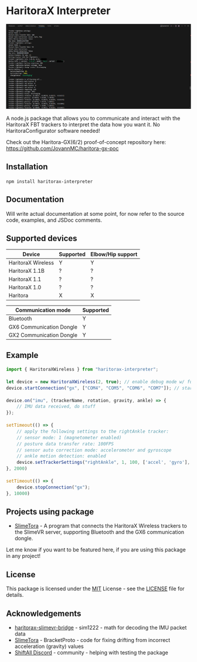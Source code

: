 # HaritoraX Interpreter

![Showcase of the package output with debug logs on, showing the data such as tracker settings, info, and interpreted IMU data via the GX6 dongle](showcase.png)

A node.js package that allows you to communicate and interact with the HaritoraX FBT trackers to interpret the data how you want it. No HaritoraConfigurator software needed!

Check out the Haritora-GX(6/2) proof-of-concept repository here: https://github.com/JovannMC/haritora-gx-poc

## Installation

`npm install haritorax-interpreter`

## Documentation

Will write actual documentation at some point, for now refer to the source code, examples, and JSDoc comments.

## Supported devices

| Device             | Supported | Elbow/Hip support |
|--------------------|-----------|-------------------|
| HaritoraX Wireless |     Y     |         Y         |
| HaritoraX 1.1B     |     ?     |         ?         |
| HaritoraX 1.1      |     ?     |         ?         |
| HaritoraX 1.0      |     ?     |         ?         |
| Haritora           |     X     |         X         |

| Communication mode        | Supported |
|---------------------------|-----------|
| Bluetooth                 |     Y     |
| GX6 Communication Dongle  |     Y     |
| GX2 Communication Dongle  |     Y     |

## Example
```js
import { HaritoraXWireless } from "haritorax-interpreter";

let device = new HaritoraXWireless(2, true); // enable debug mode w/ function & line info, allow printing of processIMUData() logs (lots of spam!)
device.startConnection("gx", ["COM4", "COM5", "COM6", "COM7"]); // start connecting to dongles via GX dongles, with the ports COM4, COM5, COM6, and COM7

device.on("imu", (trackerName, rotation, gravity, ankle) => {
    // IMU data received, do stuff
});

setTimeout(() => {
    // apply the following settings to the rightAnkle tracker:
    // sensor mode: 1 (magnetometer enabled)
    // posture data transfer rate: 100FPS
    // sensor auto correction mode: accelerometer and gyroscope
    // ankle motion detection: enabled
    device.setTrackerSettings("rightAnkle", 1, 100, ['accel', 'gyro'], true);
}, 2000)

setTimeout(() => {
    device.stopConnection("gx");
}, 10000)
```

## Projects using package

- [SlimeTora](https://github.com/OCSYT/SlimeTora) - A program that connects the HaritoraX Wireless trackers to the SlimeVR server, supporting Bluetooth and the GX6 communication dongle.

Let me know if you want to be featured here, if you are using this package in any project!

## License

This package is licensed under the [MIT](https://opensource.org/license/mit/) License - see the [LICENSE](LICENSE) file for details.

## Acknowledgements

- [haritorax-slimevr-bridge](https://github.com/sim1222/haritorax-slimevr-bridge) - sim1222 - math for decoding the IMU packet data
- [SlimeTora](https://github.com/OCSYT/SlimeTora/) - BracketProto - code for fixing drifting from incorrect acceleration (gravity) values
- [ShiftAll Discord](https://discord.gg/vqXmAFy5RC) - community - helping with testing the package
